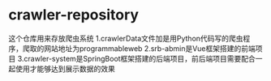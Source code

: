 # crawler-repository
这个仓库用来存放爬虫系统
1.crawlerData文件加是用Python代码写的爬虫程序，爬取的网站地址为programmableweb
2.srb-abmin是Vue框架搭建的前端项目
3.crawler-system是SpringBoot框架搭建的后端项目，前后端项目需要配合一起使用才能够达到展示数据的效果
